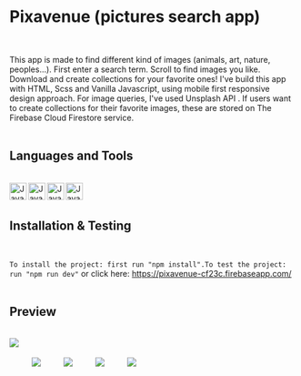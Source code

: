 # Pixavenue (pictures search app)
<br/>

This app is made to find different kind of images (animals, art, nature, peoples...).
First enter a search term. Scroll to find images you like. Download and create collections for your favorite ones!
I've build this app with HTML, Scss and Vanilla Javascript, using mobile first responsive design approach.
For image queries, I've used Unsplash API . If users want to create collections for their favorite images, these are
stored on The Firebase Cloud Firestore service.
<br/>
<br/>


## Languages and Tools
<br/>

<div>
<img align="left" alt="Javascript" width="30px" style="padding right:20px;" src="https://cdn.jsdelivr.net/gh/devicons/devicon@latest/icons/javascript/javascript-original.svg">  

<img align="left" alt="Javascript" width="30px" style="padding right:20px;" src="https://cdn.jsdelivr.net/gh/devicons/devicon@latest/icons/css3/css3-original-wordmark.svg"> 

<img align="left" alt="Javascript" width="30px" style="padding right:400px;" src="https://cdn.jsdelivr.net/gh/devicons/devicon@latest/icons/html5/html5-plain-wordmark.svg"> 

<img align="left" alt="Javascript" width="30px" style="padding right:400px;" src="https://cdn.jsdelivr.net/gh/devicons/devicon@latest/icons/firebase/firebase-plain-wordmark.svg"> 
</div> 
<br/>
<br/>

## Installation & Testing
<br/>

`To install the project: first run "npm install".To test the project: run "npm run dev"` or click here: https://pixavenue-cf23c.firebaseapp.com/
<br/>
<br/>

## Preview
<br/>

<img align="left" src="https://github.com/user-attachments/assets/74413247-0cd0-4f5e-ac49-f787259f9958"  style="margin-bottom:20px;">
<p>
<img align="left" src="https://github.com/user-attachments/assets/a0765098-7863-4e87-9725-6df569d1fc05" style="margin:20px;">
<p>
<img align="left" src="https://github.com/user-attachments/assets/a892c0e3-9783-4025-a149-06aa8919f5f1" style="margin:20px;">
<p>
<img align="left" src="https://github.com/user-attachments/assets/6c166c6d-b638-483c-a7fc-a8c3ab6c66ef" style="margin:20px;">
<p>
<img align="left" src="https://github.com/user-attachments/assets/0710d9ff-1782-45ae-b09d-32b904e66e89" style="margin:20px;">

